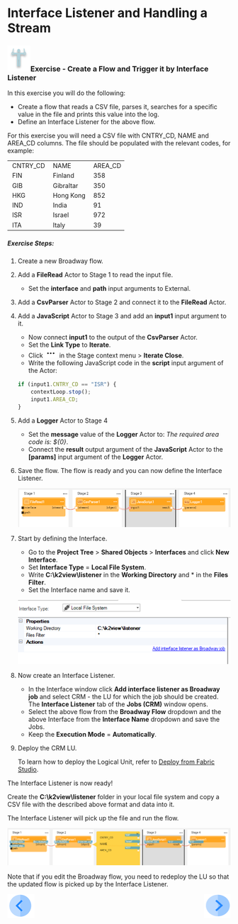 # Interface Listener and Handling a Stream

### ![](/academy/images/Exercise.png)Exercise - Create a Flow and Trigger it by Interface Listener

In this exercise you will do the following:

* Create a flow that reads a CSV file, parses it, searches for a specific value in the file and prints this value into the log.
* Define an Interface Listener for the above flow.

For this exercise you will need a CSV file with CNTRY_CD, NAME and AREA_CD columns. The file should be populated with the relevant codes, for example:

<table>
<tbody>
<tr>
<td>&nbsp;CNTRY_CD</td>
<td>&nbsp;NAME</td>
<td>&nbsp;AREA_CD</td>
</tr>
<tr>
<td>&nbsp;FIN</td>
<td>&nbsp;Finland</td>
<td>&nbsp;358</td>
</tr>
<tr>
<td>&nbsp;GIB</td>
<td>&nbsp;Gibraltar</td>
<td>&nbsp;350</td>
</tr>
<tr>
<td>&nbsp;HKG</td>
<td>&nbsp;Hong Kong</td>
<td>&nbsp;852</td>
</tr>
<tr>
<td>&nbsp;IND</td>
<td>&nbsp;India</td>
<td>&nbsp;91</td>
</tr>
<tr>
<td>&nbsp;ISR</td>
<td>&nbsp;Israel</td>
<td>&nbsp;972</td>
</tr>
<tr>
<td>&nbsp;ITA</td>
<td>&nbsp;Italy</td>
<td>&nbsp;39</td>
</tr>
</tbody>
</table>

##### Exercise Steps:

1. Create a new Broadway flow.

2. Add a **FileRead** Actor to Stage 1 to read the input file.

   * Set the **interface** and **path** input arguments to External.

3. Add a **CsvParser** Actor to Stage 2 and connect it to the **FileRead** Actor.

4. Add a **JavaScript** Actor to Stage 3 and add an **input1** input argument to it.

   * Now connect **input1** to the output of the **CsvParser** Actor.
   * Set  the **Link Type** to **Iterate**.
   * Click ![image](images/three_dots_icon.png) in the Stage context menu > **Iterate Close**. 
   * Write the following JavaScript code in the **script** input argument of the Actor:

   ~~~javascript
   if (input1.CNTRY_CD == "ISR") {
       contextLoop.stop();
       input1.AREA_CD;
   }
   ~~~

5. Add a **Logger** Actor to Stage 4 

   * Set the **message** value of the **Logger** Actor to: *The required area code is: ${0}*.
   * Connect the **result** output argument of the **JavaScript** Actor to the **[params]** input argument of the **Logger** Actor. 

6. Save the flow. The flow is ready and you can now define the Interface Listener.

   ![flow](images/13_flow.PNG)

7. Start by defining the Interface. 

   * Go to the **Project Tree** > **Shared Objects** > **Interfaces** and click **New Interface**. 
   * Set **Interface Type** = **Local File System**.
   * Write **C:\k2view\listener** in the **Working Directory** and * in the **Files Filter**.
   * Set the Interface name and save it.

   ![flow](images/13_interface.PNG)

8. Now create an Interface Listener.

   * In the Interface window click **Add interface listener as Broadway job** and select CRM - the LU for which the job should be created. The **Interface Listener** tab of the **Jobs (CRM)** window opens.
   * Select the above flow from the **Broadway Flow** dropdown and the above Interface from the **Interface Name** dropdown and save the Jobs. 
   * Keep the **Execution Mode** = **Automatically**. 

9. Deploy the CRM LU.

   To learn how to deploy the Logical Unit, refer to [Deploy from Fabric Studio](/articles/16_deploy_fabric/02_deploy_from_Fabric_Studio.md).

   

The Interface Listener is now ready! 

Create the **C:\k2view\listener** folder in your local file system and copy a CSV file with the described above format and data into it. 

The Interface Listener will pick up the file and run the flow.

![cases population](images/13_flow_final.PNG)


Note that if you edit the Broadway flow, you need to redeploy the LU so that the updated flow is picked up by the Interface Listener.

[![Previous](/articles/images/Previous.png)](12_broadway_as_a_population_exercise.md)[<img align="right" width="60" height="54" src="/articles/images/Next.png">](14_broadway_addl_features.md)

